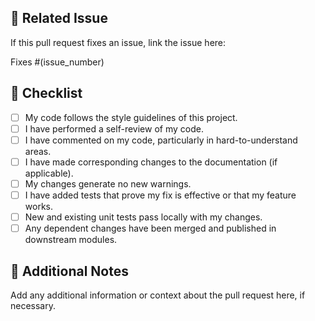 ## 🔗 Related Issue

If this pull request fixes an issue, link the issue here:

Fixes #(issue_number)

## 📄 Checklist

- [ ] My code follows the style guidelines of this project.
- [ ] I have performed a self-review of my code.
- [ ] I have commented on my code, particularly in hard-to-understand areas.
- [ ] I have made corresponding changes to the documentation (if applicable).
- [ ] My changes generate no new warnings.
- [ ] I have added tests that prove my fix is effective or that my feature works.
- [ ] New and existing unit tests pass locally with my changes.
- [ ] Any dependent changes have been merged and published in downstream modules.

## 💬 Additional Notes

Add any additional information or context about the pull request here, if necessary.